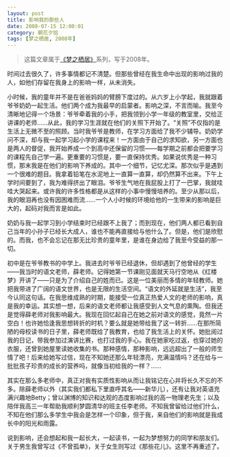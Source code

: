 ```yaml
---
layout: post
title: 影响我的那些人
date: 2008-07-15 12:00:01
category: 朝花夕拾
tags: [梦之栖居, 2008年]
---
```


> 这篇文章属于[《梦之栖居》](/posts/where-the-dreams-reside/)系列，写于2008年。

<!--more-->

时间过去很久了，许多事情都记不清楚。但那些曾经在我生命中出现的影响过我的人，如他们存留在我身上的影响一样，从未消失。

小时候，我的童年并不是在爸爸妈妈的臂膀下度过的。从六岁上小学起，我就跟着爷爷奶奶一起生活。他们两个成为我最早的启蒙者。影响之深，不言而喻。我至今清晰地记得一个场景：爷爷牵着我的小手，把我领到小学一年级的教室里，交给正讲课的老师……从此，我的学习生涯就在他们的关照下开始了。“关照”不仅指的是生活上无微不至的照顾。当时我爷爷是教师，在学习方面给了我不少辅导。奶奶学问不深，却与我一起学习起小学的课程来！一方面由于自己的求知欲，另一方面也是两人的督促，我开始养成一个到高中还保留的习惯——每学期之前都会把要学习的课程先自己学一遍。更重要的习惯是，要一直保持优秀。如果说优秀是一种习惯，那末我是在他们的影响下养成的。其中一个细节，记忆尤深。那次似乎是遇到一个很难的题目。我拿着铅笔在水泥地上一直算一直算，却仍然算不出来。下午上学时间要到了，我为难得挤出了眼泪。爷爷生气地在我屁股上打了一巴掌，我就哇哇大哭起来。或许我的许多性格都是从这样的小事中慢慢培养的。至少从那以后，我的眼泪再也没有因困难而流……一个人小时候的环境给他的一生带来的影响是巨大的，起码对我而言是如此。

奶奶与我一起学习到小学结束时已经跟不上我了；而到现在，他们两人都已看到自己当年的小孙子已经长大成人，谁也不能再直接给与他什么了。但是，他们是欣慰的。而我，也不会忘记在那无比珍贵的童年里，是谁在身边给了我至今受益的那一切。

初中是在爷爷教书的中学上。我进去时爷爷已经退休，但却遇到了他曾经的学生——我当时的语文老师，薛老师。记得她第一节课刚见面就天马行空地从《红楼梦》开讲了——只是为了介绍自己的姓而已。这是一位美丽而多情的年轻教师。她把我带进了广阔的语文世界，也是无限的生活空间。“语文的外延就是生活”，我至今认同这句话。在我思维成熟的时期，能接受一位真正热爱人文的老师的影响，真是我的幸运。其实想一想，后来的语文老师都让我感受到人文气息的熏陶。但我还是觉得薛老师对我影响最大。我现在回忆起自己在她之前对语文的感觉，竟然一片空白！也许她恰逢我思想转折的时机？要么就是她带给我了这一转折……在那所简陋的母校读书的日子里，薛老师既给了我教育，也给了我生活上的关怀。她批阅过我的日记，带我参加过演讲比赛，也打过我的手心。我在她家吃过返，也穿过她的衣服，还曾到她屋里读她收集的书。那种感情，那种影响，远远超出了一般的师生情了吧！后来给她写过信，现在不知她还那么年轻漂亮，充满温情吗？还在给与一批批孩子珍贵的成长的营养吗，就像当初给我的一样？……

其实在那么多老师中，真正对我有实质性影响从而让我铭记在心并将长久不忘的不多。除薛老师以外（其实我们都私下里直呼其名——新华儿），还有让我对英语充满兴趣地Betty；曾以渊博的知识和达观的态度影响过我的高一物理老先生；以及陪伴我高三一年帮助我顺利梦圆清华的班主任李老师。不知我曾留给过他们什么，不知在他们那么多学生中我会是怎样一个印象，但于我，来自他们的影响就是我成长中的阳光和雨露。

说到影响，还会想起和我一起长大，一起读书，一起为梦想努力的同学和朋友们。关于男生我曾写过《不曾孤单》，关于女生则写过《那些花儿》。这里不再重述了。